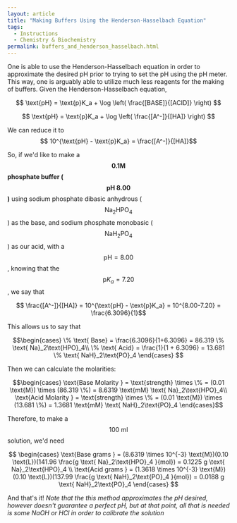 ```yaml
---
layout: article
title: "Making Buffers Using the Henderson-Hasselbach Equation"
tags:
  - Instructions
  - Chemistry & Biochemistry
permalink: buffers_and_henderson_hasselbach.html
---
```


One is able to use the Henderson-Hasselbach equation in order to approximate the desired pH prior to trying to set the pH using the pH meter. This way, one is arguably able to utilize much less reagents for the making of buffers.
Given the Henderson-Hasselbach equation,  

$$ \text{pH} = \text{p}K_a + \log \left( \frac{[BASE]}{[ACID]} \right) $$  

$$ \text{pH} = \text{p}K_a + \log \left( \frac{[A^-]}{[HA]} \right) $$

We can reduce it to
$$ 10^{\text{pH} - \text{p}K_a} = \frac{[A^-]}{[HA]}$$

So, if we'd like to make a  **$$0.1\text{M}$$ phosphate buffer ($$\text{pH } 8.00$$)** using sodium phosphate dibasic anhydrous ($$\text{Na}_2\text{HPO}_4$$) as the base, and sodium phosphate monobasic ($$\text{NaH}_2\text{PO}_4$$) as our acid, with a $$\text{pH} = 8.00$$, knowing that the $$\text{p}K_a = 7.20$$, we say that

$$ \frac{[A^-]}{[HA]} = 10^{\text{pH} - \text{p}K_a} = 10^{8.00-7.20} = \frac{6.3096}{1}$$

This allows us to say that

$$\begin{cases}
\% \text{ Base} = \frac{6.3096}{1+6.3096} = 86.319 \% \text{ Na}_2\text{HPO}_4\\
\% \text{ Acid} = \frac{1}{1 + 6.3096} = 13.681 \% \text{ NaH}_2\text{PO}_4
\end{cases} $$

Then we can calculate the molarities:

$$\begin{cases}
\text{Base Molarity } = \text{strength} \times \% = (0.01 \text{M}) \times (86.319 \%) = 8.6319 \text{mM} \text{ Na}_2\text{HPO}_4\\
\text{Acid Molarity } = \text{strength} \times \% = (0.01 \text{M}) \times (13.681 \%) = 1.3681 \text{mM} \text{ NaH}_2\text{PO}_4
\end{cases}$$

Therefore, to make a $$\text{100 ml}$$ solution, we'd need

$$ \begin{cases}
\text{Base grams } = (8.6319 \times 10^{-3} \text{M})(0.10 \text{L})(141.96 \frac{g \text{ Na}_2\text{HPO}_4 }{mol}) = 0.1225 g \text{ Na}_2\text{HPO}_4 \\
\text{Acid grams } = (1.3618 \times 10^{-3} \text{M})(0.10 \text{L})(137.99 \frac{g \text{ NaH}_2\text{PO}_4 }{mol}) = 0.0188 g \text{ NaH}_2\text{PO}_4
\end{cases} $$

And that's it! *Note that the this method approximates the pH desired, however doesn't guarantee a perfect pH, but at that point, all that is needed is some NaOH or HCl in order to calibrate the solution*
